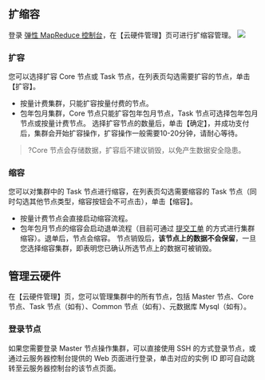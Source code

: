 
## 扩缩容
登录 [弹性 MapReduce 控制台](https://console.cloud.tencent.com/emr)，在【云硬件管理】页可进行扩缩容管理。
![](https://main.qcloudimg.com/raw/81c5fe4734b794772ea177387206aeda.png)
### 扩容
您可以选择扩容 Core 节点或 Task 节点，在列表页勾选需要扩容的节点，单击【扩容】。
- 按量计费集群，只能扩容按量付费的节点。
- 包年包月集群，Core 节点只能扩容包年包月节点，Task 节点可选择包年包月节点或按量计费节点。
选择扩容节点的数量后，单击【确定】，并成功支付后，集群会开始扩容操作，扩容操作一般需要10-20分钟，请耐心等待。

>?Core 节点会存储数据，扩容后不建议销毁，以免产生数据安全隐患。

### 缩容
您可以对集群中的 Task 节点进行缩容，在列表页勾选需要缩容的 Task 节点（同时勾选其他节点类型，缩容按钮会不可点击），单击【缩容】。
- 按量计费节点会直接启动缩容流程。
- 包年包月节点的缩容会启动退单流程（目前可通过 [提交工单](https://console.cloud.tencent.com/workorder) 的方式进行集群缩容）。退单后，节点会缩容。
节点销毁后，**该节点上的数据不会保留**，一旦您选择缩容集群，即表明您已确认所选节点上的数据可被销毁。

## 管理云硬件
在【云硬件管理】页，您可以管理集群中的所有节点，包括 Master 节点、Core 节点、Task 节点（如有）、Common 节点（如有）、元数据库 Mysql（如有）。 

### 登录节点
如果您需要登录 Master 节点操作集群，可以直接使用 SSH 的方式登录节点，或通过云服务器控制台提供的 Web 页面进行登录，单击对应的实例 ID 即可自动跳转至云服务器控制台的该节点页面。

